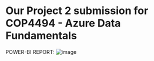 # Our Project 2 submission for COP4494 - Azure Data Fundamentals

POWER-BI REPORT:
![image](https://user-images.githubusercontent.com/69249527/211600127-8b1564fd-817c-4bef-9848-f0ec3baa952e.png)


